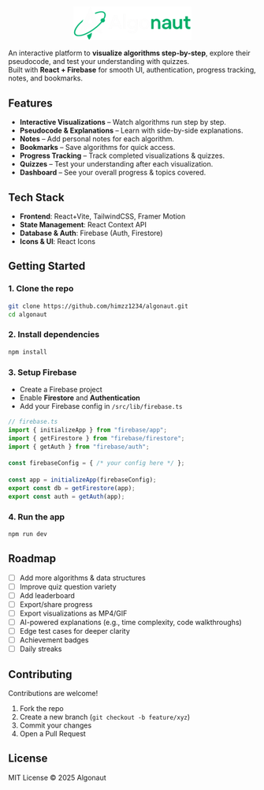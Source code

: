 <p align="center">
  <img src="public/logo.png" alt="AlgoVisualizer Logo" width="240" />
</p>

An interactive platform to **visualize algorithms step-by-step**, explore their pseudocode, and test your understanding with quizzes.  
Built with **React + Firebase** for smooth UI, authentication, progress tracking, notes, and bookmarks.

## Features

- **Interactive Visualizations** – Watch algorithms run step by step.  
- **Pseudocode & Explanations** – Learn with side-by-side explanations.  
- **Notes** – Add personal notes for each algorithm.  
- **Bookmarks** – Save algorithms for quick access.  
- **Progress Tracking** – Track completed visualizations & quizzes.  
- **Quizzes** – Test your understanding after each visualization.  
- **Dashboard** – See your overall progress & topics covered.  

## Tech Stack

- **Frontend**: React+Vite, TailwindCSS, Framer Motion  
- **State Management**: React Context API  
- **Database & Auth**: Firebase (Auth, Firestore)  
- **Icons & UI**: React Icons
  
## Getting Started

### 1. Clone the repo
```bash
git clone https://github.com/himzz1234/algonaut.git
cd algonaut
```

### 2. Install dependencies
```bash
npm install
```

### 3. Setup Firebase
- Create a Firebase project
- Enable **Firestore** and **Authentication**
- Add your Firebase config in `/src/lib/firebase.ts`

```ts
// firebase.ts
import { initializeApp } from "firebase/app";
import { getFirestore } from "firebase/firestore";
import { getAuth } from "firebase/auth";

const firebaseConfig = { /* your config here */ };

const app = initializeApp(firebaseConfig);
export const db = getFirestore(app);
export const auth = getAuth(app);
```

### 4. Run the app
```bash
npm run dev
```

## Roadmap

- [ ] Add more algorithms & data structures  
- [ ] Improve quiz question variety  
- [ ] Add leaderboard  
- [ ] Export/share progress  
- [ ] Export visualizations as MP4/GIF
- [ ] AI-powered explanations (e.g., time complexity, code walkthroughs)
- [ ] Edge test cases for deeper clarity
- [ ] Achievement badges
- [ ] Daily streaks

## Contributing

Contributions are welcome!  
1. Fork the repo  
2. Create a new branch (`git checkout -b feature/xyz`)  
3. Commit your changes  
4. Open a Pull Request  

## License

MIT License © 2025 Algonaut 
